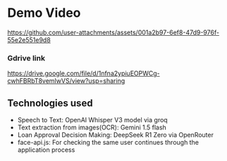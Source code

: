 # Demo Video

https://github.com/user-attachments/assets/001a2b97-6ef8-47d9-976f-55e2e551e9d8

### Gdrive link

https://drive.google.com/file/d/1nfna2ypiuEOPWCg-cwhFBRbT8vemIwVS/view?usp=sharing

## Technologies used

- Speech to Text: OpenAI Whisper V3 model via groq
- Text extraction from images(OCR): Gemini 1.5 flash
- Loan Approval Decision Making: DeepSeek R1 Zero via OpenRouter
- face-api.js: For checking the same user continues through the application process

